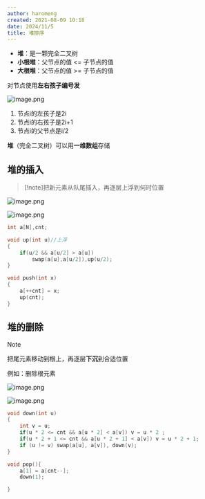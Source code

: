 ```yaml
---
author: haromeng
created: 2021-08-09 10:18
date: 2024/11/5
title: 堆排序
---
```



* **堆**：是一颗完全二叉树
* **小根堆**：父节点的值 <= 子节点的值
* **大根堆**：父节点的值 >= 子节点的值

对节点使用**左右孩子编号发**

![image.png](https://ylgg.oss-cn-wuhan-lr.aliyuncs.com/img/20241029211433.png)


1. 节点i的左孩子是2i
2. 节点i的右孩子是2i+1
3. 节点i的父节点是i/2

**堆**（完全二叉树）可以用**一维数组**存储

## 堆的插入

> [!note]把新元素从队尾插入，再逐层上浮到何时位置

![image.png](https://ylgg.oss-cn-wuhan-lr.aliyuncs.com/img/20241029212255.png)

![image.png](https://ylgg.oss-cn-wuhan-lr.aliyuncs.com/img/20241029212310.png)

```cpp
int a[N],cnt;

void up(int u)//上浮
{
	if(u/2 && a[u/2] > a[u])
		swap(a[u],a[u/2]),up(u/2);
}

void push(int x)
{
	a[++cnt] = x;
	up(cnt);
}

```

## 堆的删除

> [!note] 
> 把尾元素移动到根上，再逐层**下沉**到合适位置

例如：删除根元素

![image.png](https://ylgg.oss-cn-wuhan-lr.aliyuncs.com/img/20241029212821.png)

![image.png](https://ylgg.oss-cn-wuhan-lr.aliyuncs.com/img/20241029212833.png)

```cpp
void down(int u)
{
	int v = u;
	if(u * 2 <= cnt && a[u * 2] < a[v]) v = u * 2 ;
	if(u * 2 + 1 <= cnt && a[u * 2 + 1] < a[v]) v = u * 2 + 1;
	if (u != v) swap(a[u], a[v]), down(v);
}

void pop(){
	a[1] = a[cnt--];
	down(1);

}
```

